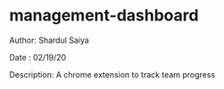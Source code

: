 # management-dashboard
Author: Shardul Saiya

Date : 02/19/20

Description: A chrome extension to track team progress
